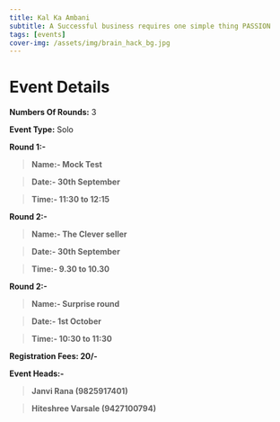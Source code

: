 ```yaml
---
title: Kal Ka Ambani
subtitle: A Successful business requires one simple thing PASSION
tags: [events]
cover-img: /assets/img/brain_hack_bg.jpg
---
```



# Event Details

**Numbers Of Rounds:** 3

**Event Type:** Solo

**Round 1:-**

   > **Name:- Mock Test**
  
   > **Date:- 30th September**
  
   > **Time:- 11:30 to 12:15**

**Round 2:-**
  
   > **Name:- The Clever seller**
  
   > **Date:- 30th September**
  
   > **Time:- 9.30 to 10.30**


**Round 2:-**
  
   > **Name:- Surprise round**
  
   > **Date:- 1st October**
  
   > **Time:- 10:30 to 11:30**

**Registration Fees: 20/-**

**Event Heads:-**

   > **Janvi Rana (9825917401)**
   
   > **Hiteshree Varsale (9427100794)**
